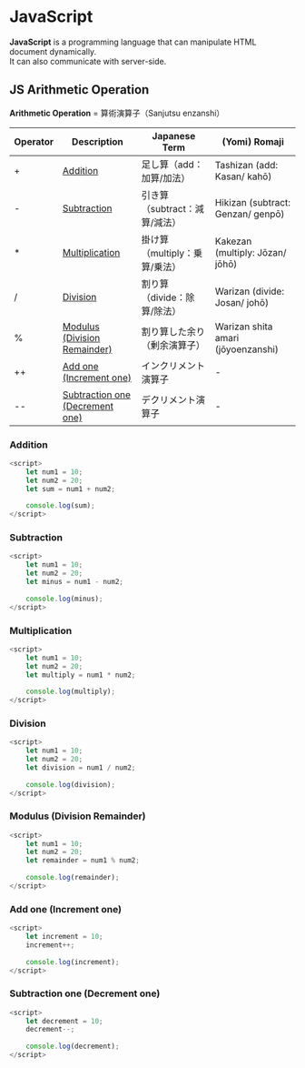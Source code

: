 # JavaScript

**JavaScript** is a programming language that can manipulate HTML document dynamically.  
It can also communicate with server-side.

## JS Arithmetic Operation

**Arithmetic Operation** = 算術演算子（Sanjutsu enzanshi）

| Operator  | Description | Japanese Term | (Yomi) Romaji |
| ------------- | ------------- | ---------- | ---------- |
| +  | [Addition](#addition)  | 足し算（add：加算/加法）| Tashizan (add: Kasan/ kahō) |
| -  | [Subtraction](#subtraction)  | 引き算（subtract：減算/減法）| Hikizan (subtract: Genzan/ genpō) |
| *  | [Multiplication](#multiplication)  | 掛け算（multiply：乗算/乗法）| Kakezan (multiply: Jōzan/ jōhō) |
| /  | [Division](#division)  | 割り算（divide：除算/除法）| Warizan (divide: Josan/ johō) |
| %  | [Modulus (Division Remainder)](#modulus-division-remainder)  | 割り算した余り（剰余演算子）| Warizan shita amari (jōyoenzanshi) |
| ++  | [Add one (Increment one)](#add-one-increment-one)  | インクリメント演算子 | - |
| --  | [Subtraction one (Decrement one)](#subtraction-one-decrement-one)  | デクリメント演算子 | - |

### Addition

```javascript
<script>
    let num1 = 10;
    let num2 = 20;
    let sum = num1 + num2;
    
    console.log(sum);
</script>
```

### Subtraction

```javascript
<script>
    let num1 = 10;
    let num2 = 20;
    let minus = num1 - num2;
    
    console.log(minus);
</script>
```

### Multiplication

```javascript
<script>
    let num1 = 10;
    let num2 = 20;
    let multiply = num1 * num2;
    
    console.log(multiply);
</script>
```

### Division

```javascript
<script>
    let num1 = 10;
    let num2 = 20;
    let division = num1 / num2;
    
    console.log(division);
</script>
```

### Modulus (Division Remainder)

```javascript
<script>
    let num1 = 10;
    let num2 = 20;
    let remainder = num1 % num2;
    
    console.log(remainder);
</script>
```

### Add one (Increment one)

```javascript
<script>
    let increment = 10;
    increment++;
    
    console.log(increment);
</script>
```

### Subtraction one (Decrement one)

```javascript
<script>
    let decrement = 10;
    decrement--;
    
    console.log(decrement);
</script>
```
